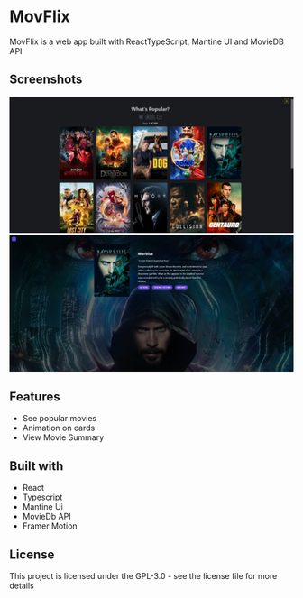 # MovFlix

MovFlix is a web app built with ReactTypeScript, Mantine UI and MovieDB API

## Screenshots
<p align="center">
  <img src="ss/1.png" > <img src="ss/2.png">

</p>

## Features

- See popular movies
- Animation on cards
- View Movie Summary


## Built with

- React
- Typescript
- Mantine Ui
- MovieDb API
- Framer Motion

## License

This project is licensed under the GPL-3.0 - see the license file for more details
